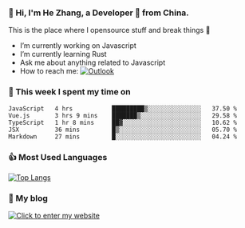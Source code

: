 ### 👋 Hi, I'm He Zhang, a Developer 🚀 from China.

This is the place where I opensource stuff and break things :rofl:

- I’m currently working on Javascript
- I’m currently learning Rust
- Ask me about anything related to Javascript
- How to reach me: [![Outlook](https://img.shields.io/badge/-Outlook-0078D4?style=flat&logo=Microsoft-Outlook&logoColor=white)](mailto:zhanghecool@outlook.com)

### 💪 This week I spent my time on 
<!--START_SECTION:waka-->
```text
JavaScript   4 hrs           █████████▒░░░░░░░░░░░░░░░   37.50 % 
Vue.js       3 hrs 9 mins    ███████▒░░░░░░░░░░░░░░░░░   29.58 % 
TypeScript   1 hr 8 mins     ██▓░░░░░░░░░░░░░░░░░░░░░░   10.62 % 
JSX          36 mins         █▒░░░░░░░░░░░░░░░░░░░░░░░   05.70 % 
Markdown     27 mins         █░░░░░░░░░░░░░░░░░░░░░░░░   04.24 % 
```
<!--END_SECTION:waka-->

### 👍 Most Used Languages
[![Top Langs](https://github-readme-stats.vercel.app/api/top-langs/?username=zhanghecool&layout=compact)](https://zhanghe.cool)

### 🌈 My blog 
[![Click to enter my website](https://cdn.jsdelivr.net/gh/zhanghecool/assets/images/gif/zhanghecools.gif)](https://zhanghe.cool)
